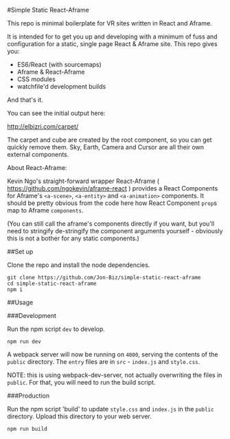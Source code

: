 #Simple Static React-Aframe

This repo is minimal boilerplate for VR sites written in React and Aframe. 

It is intended for to get you up and developing with a minimum of fuss and configuration for a static, single page React & Aframe site. This repo gives you:

- ES6/React (with sourcemaps)
- Aframe & React-Aframe
- CSS modules
- watchfile'd development builds

And that's it. 

You can see the initial output here:

http://elbizri.com/carpet/

The carpet and cube are created by the root component, so you can get quickly remove them. Sky, Earth, Camera and Cursor are all their own external components.

About React-Aframe:

Kevin Ngo's straight-forward wrapper React-Aframe
( https://github.com/ngokevin/aframe-react )
provides a React Components for Aframe's `<a-scene>`, `<a-entity>` and `<a-animation>` components. It should be pretty obvious from the code here how React Component `prop`s map to Aframe `components`. 

(You can still call the aframe's components directly if you want, but you'll need to stringify de-stringify the component arguments yourself - obviously this is not a bother for any static components.)

##Set up

Clone the repo and install the node dependencies.

```
git clone https://github.com/Jon-Biz/simple-static-react-aframe
cd simple-static-react-aframe
npm i
```

##Usage

###Development

Run the npm script `dev` to develop.

```
npm run dev
```

A webpack server will now be running on `4000`, serving the contents of the `public` directory. The `entry` files are in `src` - `index.js` and `style.css`.

NOTE: this is using webpack-dev-server, not actually overwriting the files in `public`. For that, you will need to run the build script.

###Production

Run the npm script 'build' to update `style.css` and `index.js` in the `public` directory. Upload this directory to your web server.

```
npm run build
```
